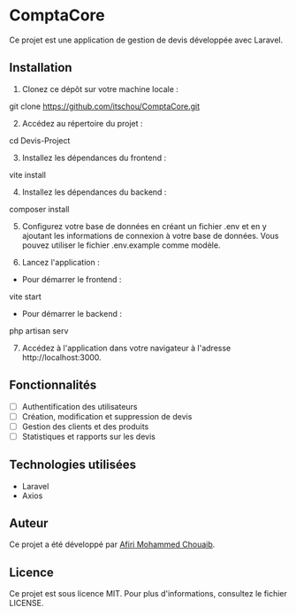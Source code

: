 # ComptaCore

Ce projet est une application de gestion de devis développée avec Laravel.

## Installation

1. Clonez ce dépôt sur votre machine locale :

git clone https://github.com/itschou/ComptaCore.git

2. Accédez au répertoire du projet :

cd Devis-Project

3. Installez les dépendances du frontend :

vite install

4. Installez les dépendances du backend :

composer install

5. Configurez votre base de données en créant un fichier .env et en y ajoutant les informations de connexion à votre base de données. Vous pouvez utiliser le fichier .env.example comme modèle.

6. Lancez l'application :

- Pour démarrer le frontend :

vite start

- Pour démarrer le backend :

php artisan serv

7. Accédez à l'application dans votre navigateur à l'adresse http://localhost:3000.

## Fonctionnalités

- [ ] Authentification des utilisateurs
- [ ] Création, modification et suppression de devis
- [ ] Gestion des clients et des produits
- [ ] Statistiques et rapports sur les devis

## Technologies utilisées

- Laravel
- Axios

## Auteur

Ce projet a été développé par [Afiri Mohammed Chouaib](https://github.com/itschou).

## Licence

Ce projet est sous licence MIT. Pour plus d'informations, consultez le fichier LICENSE.

